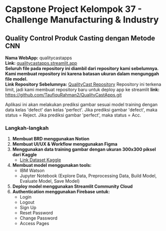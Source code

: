 # Capstone Project Kelompok 37 - Challenge Manufacturing & Industry

## Quality Control Produk Casting dengan Metode CNN

**Nama WebApp:** qualitycastapps  
**Link:** [qualitycastapps.streamlit.app](https://qualitycastapps.streamlit.app/)  
**Seluruh file pada repository ini diambil dari repository kami sebelumnya. Kami membuat repository ini karena batasan ukuran dalam mengunggah file model.**  
**Link Repository Sebelumnya:** [QualityCast Repository](https://github.com/TaufiiquRahman/QualityCast.git)
Repository ini terkena limit, jadi kami membuat repository baru untuk deploy app ke streamlit **link:** https://github.com/TaufiquRahman2/QualityCastApps.git

Aplikasi ini akan melakukan prediksi gambar sesuai model training dengan data kelas 'defect' dan kelas 'perfect'. Jika prediksi gambar 'defect', maka status = Reject. Jika prediksi gambar 'perfect', maka status = Acc.

### Langkah-langkah

1. **Membuat BRD menggunakan Notion**
2. **Membuat UI/UX & Workflow menggunakan Figma**
3. **Menggunakan data training gambar dengan ukuran 300x300 piksel dari Kaggle**
    - [Link Dataset Kaggle](https://www.kaggle.com/datasets/ravirajsinh45/real-life-industrial-dataset-of-casting-product)
4. **Membuat model menggunakan tools:**
    - IBM Watson
    - Jupyter Notebook (Explore Data, Preprocessing Data, Build Model, Evaluate Model, Save Model)
5. **Deploy model menggunakan Streamlit Community Cloud**
6. **Authentication menggunakan Firebase untuk:**
    - Login
    - Logout
    - Sign Up
    - Reset Password
    - Change Password
    - Access Pages

